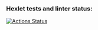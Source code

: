 ### Hexlet tests and linter status:
[![Actions Status](https://github.com/1g0rbm/devops-for-programmers-project-lvl2/workflows/hexlet-check/badge.svg)](https://github.com/1g0rbm/devops-for-programmers-project-lvl2/actions)